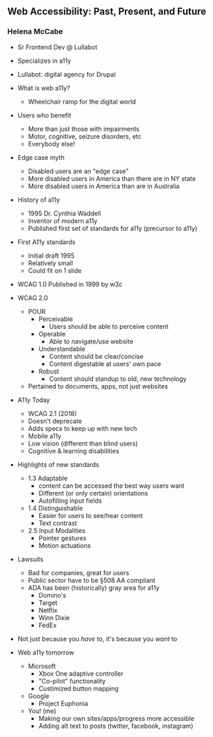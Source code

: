 ## Web Accessibility: Past, Present, and Future
### Helena McCabe 

- Sr Frontend Dev @ Lullabot
- Specializes in a11y
- Lullabot: digital agency for Drupal

- What is web a11y?
  - Wheelchair ramp for the digital world
- Users who benefit
  - More than just those with impairments
  - Motor, cognitive, seizure disorders, etc
  - Everybody else!
- Edge case myth
  - Disabled users are an "edge case"
  - More disabled users in America than there are in NY state
  - More disabled users in America than are in Australia
- History of a11y
  - 1995 Dr. Cynthia Waddell
  - Inventor of modern a11y
  - Published first set of standards for a11y (precursor to a11y)
- First A11y standards
  - Initial draft 1995
  - Relatively small
  - Could fit on 1 slide
- WCAG 1.0 Published in 1999 by w3c
- WCAG 2.0
  - POUR
    - Perceivable 
      - Users should be able to perceive content
    - Operable
      - Able to navigate/use website
    - Understandable
      - Content should be clear/concise
      - Content digestable at users' own pace
    - Robust
      - Content should standup to old, new technology
  - Pertained to documents, apps, not just websites
- A11y Today
  - WCAG 2.1 (2018)
  - Doesn't deprecate
  - Adds specs to keep up with new tech 
  - Mobile a11y
  - Low vision (different than blind users)
  - Cognitive & learning disabilities
- Highlights of new standards
  - 1.3 Adaptable
    - content can be accessed the best way users want
    - Different (or only certain) orientations
    - Autofilling input fields
  - 1.4 Distinguishable 
    - Easier for users to see/hear content
    - Text contrast
  - 2.5 Input Modalities
    - Pointer gestures
    - Motion actuations
- Lawsuits
  - Bad for companies, great for users
  - Public sector have to be §508 AA compliant
  - ADA has been (historically) gray area for a11y
    - Domino's
    - Target
    - Netflix
    - Winn Dixie
    - FedEx
- Not just because you _have_ to, it's because you _want_ to
- Web a11y tomorrow
  - Microsoft
    - Xbox One adaptive controller
    - "Co-pilot" functionality
    - Custimized button mapping
  - Google
    - Project Euphonia
  - You! (me)
    - Making our own sites/apps/progress more accessible
    - Adding alt text to posts (twitter, facebook, instagram)